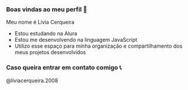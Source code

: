 ### Boas vindas ao meu perfil 🤍

Meu nome é Lívia Cerqueira

- Estou estudando na Alura
- Estou me desenvolvendo na linguagem JavaScript
- Utilizo esse espaço para minha organização e compartilhamento dos meus projetos desenvolvidos

### Caso queira entrar em contato comigo 📞
@liviacerqueira.2008

